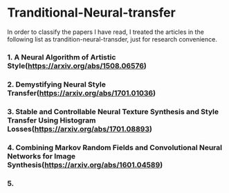 # Tranditional-Neural-transfer

In order to classify the papers I have read, I treated the articles in the following list as trandition-neural-transder, just for research convenience.
### 1. A Neural Algorithm of Artistic Style(https://arxiv.org/abs/1508.06576)
### 2. Demystifying Neural Style Transfer(https://arxiv.org/abs/1701.01036)
### 3. Stable and Controllable Neural Texture Synthesis and Style Transfer Using Histogram Losses(https://arxiv.org/abs/1701.08893)
### 4. Combining Markov Random Fields and Convolutional Neural Networks for Image Synthesis(https://arxiv.org/abs/1601.04589)
### 5. 
